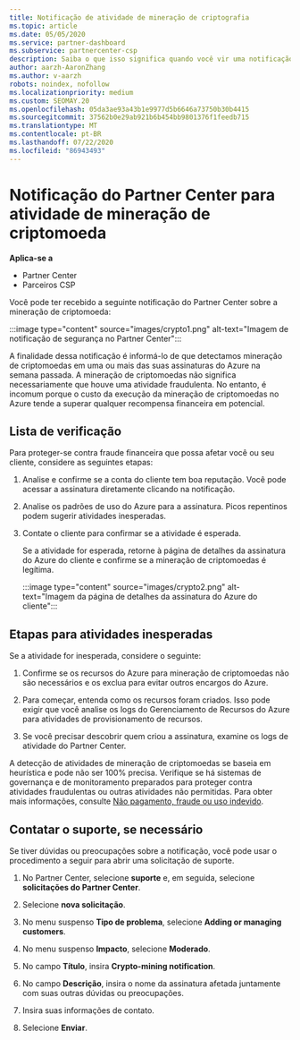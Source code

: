 ```yaml
---
title: Notificação de atividade de mineração de criptografia
ms.topic: article
ms.date: 05/05/2020
ms.service: partner-dashboard
ms.subservice: partnercenter-csp
description: Saiba o que isso significa quando você vir uma notificação sobre potencial mineração de criptomoeda (ou mineração de criptografia) em uma ou mais de suas assinaturas do Azure.
author: aarzh-AaronZhang
ms.author: v-aarzh
robots: noindex, nofollow
ms.localizationpriority: medium
ms.custom: SEOMAY.20
ms.openlocfilehash: 05da3ae93a43b1e9977d5b6646a73750b30b4415
ms.sourcegitcommit: 37562b0e29ab921b6b454bb9801376f1feedb715
ms.translationtype: MT
ms.contentlocale: pt-BR
ms.lasthandoff: 07/22/2020
ms.locfileid: "86943493"
---
```

# <a name="partner-center-notification-for-cryptocurrency-mining-activity"></a>Notificação do Partner Center para atividade de mineração de criptomoeda

**Aplica-se a**

-  Partner Center
-  Parceiros CSP

Você pode ter recebido a seguinte notificação do Partner Center sobre a mineração de criptomoeda:

:::image type="content" source="images/crypto1.png" alt-text="Imagem de notificação de segurança no Partner Center":::

A finalidade dessa notificação é informá-lo de que detectamos mineração de criptomoedas em uma ou mais das suas assinaturas do Azure na semana passada. A mineração de criptomoedas não significa necessariamente que houve uma atividade fraudulenta. No entanto, é incomum porque o custo da execução da mineração de criptomoedas no Azure tende a superar qualquer recompensa financeira em potencial.

## <a name="checklist"></a>Lista de verificação

Para proteger-se contra fraude financeira que possa afetar você ou seu cliente, considere as seguintes etapas:

1. Analise e confirme se a conta do cliente tem boa reputação. Você pode acessar a assinatura diretamente clicando na notificação.

2. Analise os padrões de uso do Azure para a assinatura. Picos repentinos podem sugerir atividades inesperadas.

3. Contate o cliente para confirmar se a atividade é esperada.

   Se a atividade for esperada, retorne à página de detalhes da assinatura do Azure do cliente e confirme se a mineração de criptomoedas é legítima.

   :::image type="content" source="images/crypto2.png" alt-text="Imagem da página de detalhes da assinatura do Azure do cliente":::

## <a name="steps-for-unexpected-activity"></a>Etapas para atividades inesperadas

Se a atividade for inesperada, considere o seguinte:

1. Confirme se os recursos do Azure para mineração de criptomoedas não são necessários e os exclua para evitar outros encargos do Azure.

2. Para começar, entenda como os recursos foram criados. Isso pode exigir que você analise os logs do Gerenciamento de Recursos do Azure para atividades de provisionamento de recursos.

3. Se você precisar descobrir quem criou a assinatura, examine os logs de atividade do Partner Center.

A detecção de atividades de mineração de criptomoedas se baseia em heurística e pode não ser 100% precisa. Verifique se há sistemas de governança e de monitoramento preparados para proteger contra atividades fraudulentas ou outras atividades não permitidas. Para obter mais informações, consulte [Não pagamento, fraude ou uso indevido](non-payment--fraud--or-misuse.md).

## <a name="contact-support-if-needed"></a>Contatar o suporte, se necessário

Se tiver dúvidas ou preocupações sobre a notificação, você pode usar o procedimento a seguir para abrir uma solicitação de suporte.

1. No Partner Center, selecione **suporte** e, em seguida, selecione **solicitações do Partner Center**.

2. Selecione **nova solicitação**. 

3. No menu suspenso **Tipo de problema**, selecione **Adding or managing customers**.

4. No menu suspenso **Impacto**, selecione **Moderado**.

5. No campo **Título**, insira **Crypto-mining notification**.

6. No campo **Descrição**, insira o nome da assinatura afetada juntamente com suas outras dúvidas ou preocupações.

7. Insira suas informações de contato.

8. Selecione **Enviar**.
